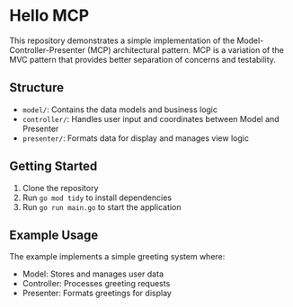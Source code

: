 # Hello MCP

This repository demonstrates a simple implementation of the Model-Controller-Presenter (MCP) architectural pattern. MCP is a variation of the MVC pattern that provides better separation of concerns and testability.

## Structure

- `model/`: Contains the data models and business logic
- `controller/`: Handles user input and coordinates between Model and Presenter
- `presenter/`: Formats data for display and manages view logic

## Getting Started

1. Clone the repository
2. Run `go mod tidy` to install dependencies
3. Run `go run main.go` to start the application

## Example Usage

The example implements a simple greeting system where:
- Model: Stores and manages user data
- Controller: Processes greeting requests
- Presenter: Formats greetings for display